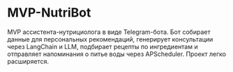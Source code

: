 # MVP-NutriBot
MVP ассистента-нутрициолога в виде Telegram-бота. Бот собирает данные для персональных рекомендаций, генерирует консультации через LangChain и LLM, подбирает рецепты по ингредиентам и отправляет напоминания о питье воды через APScheduler. Проект легко расширяется.
